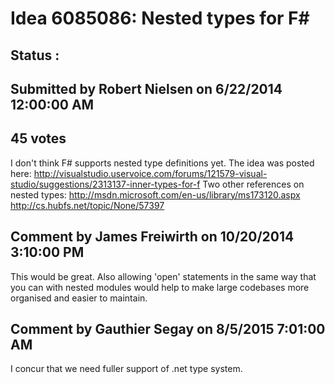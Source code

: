# Idea 6085086: Nested types for F# #

## Status : 

## Submitted by Robert Nielsen on 6/22/2014 12:00:00 AM

## 45 votes

I don't think F# supports nested type definitions yet.
The idea was posted here:
http://visualstudio.uservoice.com/forums/121579-visual-studio/suggestions/2313137-inner-types-for-f
Two other references on nested types:
http://msdn.microsoft.com/en-us/library/ms173120.aspx
http://cs.hubfs.net/topic/None/57397




## Comment by James Freiwirth on 10/20/2014 3:10:00 PM

This would be great. Also allowing 'open' statements in the same way that you can with nested modules would help to make large codebases more organised and easier to maintain.

## Comment by Gauthier Segay on 8/5/2015 7:01:00 AM

I concur that we need fuller support of .net type system.


